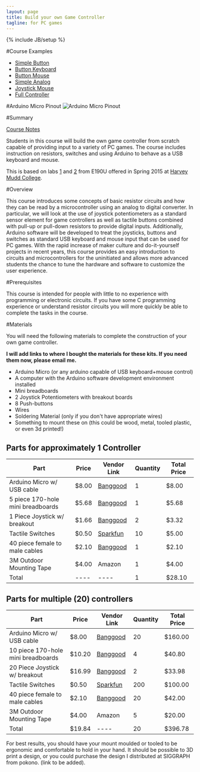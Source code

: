 ```yaml
---
layout: page
title: Build your own Game Controller
tagline: for PC games
---
```

{% include JB/setup %}

#Course Examples

* [Simple Button](ex/SimpleButton.txt)
* [Button Keyboard](ex/ButtonKeyboard.txt)
* [Button Mouse](ex/ButtonMouse.txt)
* [Simple Analog](ex/SimpleAnalog.txt)
* [Joystick Mouse](ex/JoystickMouse.txt)
* [Full Controller](ex/BasicController.txt)

#Arduino Micro Pinout
![Arduino Micro Pinout](https://www.arduino.cc/en/uploads/Main/ArduinoMicro_Pinout3.png)

#Summary

[Course Notes](controllerCourseNotes.pdf)

Students in this course will build the own game controller from
scratch capable of providing input to a variety of PC games. The
course includes instruction on resistors, switches and using Arduino
to behave as a USB keyboard and mouse.

This is based on labs [1](http://pages.hmc.edu/jspjut/class/s2015/e190u/lab/lab1.html) and 
[2](http://pages.hmc.edu/jspjut/class/s2015/e190u/lab/lab2.html) 
from E190U offered in Spring 2015 at [Harvey Mudd College](http://www.hmc.edu).

#Overview

This course introduces some concepts of basic resistor circuits and
how they can be read by a microcontroller using an analog to digital
converter. 
In particular, we will look at the use of joystick potentiometers as a
standard sensor element for game controllers as well as tactile
buttons combined with pull-up or pull-down resistors to provide
digital inputs.
Additionally, Arduino software will be developed to treat the
joysticks, buttons and switches as standard USB keyboard and mouse
input that can be used for PC games.
With the rapid increase of maker culture and do-it-yourself projects
in recent years, this course provides an easy introduction to circuits
and microcontrollers for the uninitiated and allows more advanced
students the chance to tune the hardware and software to customize the
user experience.

#Prerequisites

This course is intended for people with little to no experience with
programming or electronic circuits.
If you have some C programming experience or understand resistor
circuits you will more quickly be able to complete the tasks in the
course.

#Materials

You will need the following materials to complete the construction of
your own game controller.

**I will add links to where I bought the materials for these kits. If you need them now, please email me.**

* Arduino Micro (or any arduino capable of USB keyboard+mouse control)
* A computer with the Arduino software development environment installed
* Mini breadboards
* 2 Joystick Potentiometers with breakout boards
* 8 Push-buttons
* Wires
* Soldering Material (only if you don't have appropriate wires)
* Something to mount these on (this could be wood, metal, tooled plastic, or even 3d printed!)

## Parts for approximately 1 Controller

| Part | Price | Vendor Link | Quantity | Total Price |
|------|-------|-------------|----------|-------------|
|Arduino Micro w/ USB cable | $8.00 | [Banggood](http://www.banggood.com/Micro-R3-ATmega32u4-Microcontroller-Board-With-USB-Cable-For-Arduino-p-911099.html) | 1 | $8.00 |
|5 piece 170-hole mini breadboards | $5.68 | [Banggood](http://www.banggood.com/5Pcs-White-170-Holes-Mini-Solderless-Prototype-Breadboard-For-Arduino-p-950716.html) | 1 | $5.68 |
|1 Piece Joystick w/ breakout | $1.66 | [Banggood](http://www.banggood.com/PS2-Game-Joystick-Module-For-Arduino-p-76465.html) | 2 | $3.32 |
| Tactile Switches | $0.50 | [Sparkfun](https://www.sparkfun.com/products/9190) | 10 | $5.00 |
|40 piece female to male cables | $2.10 | [Banggood](http://www.banggood.com/40pcs-20cm-Male-to-Female-Jumper-Jump-Cable-Wire-For-Arduino-p-75613.html) | 1 | $2.10 |
|3M Outdoor Mounting Tape | $4.00 | Amazon | 1 | $4.00 |
|Total | ---- | ---- | 1 | $28.10 |

## Parts for multiple (20) controllers

| Part | Price | Vendor Link | Quantity | Total Price |
|------|-------|-------------|----------|-------------|
|Arduino Micro w/ USB cable | $8.00 | [Banggood](http://www.banggood.com/Micro-R3-ATmega32u4-Microcontroller-Board-With-USB-Cable-For-Arduino-p-911099.html) | 20 | $160.00 |
|10 piece 170-hole mini breadboards | $10.20 | [Banggood](http://www.banggood.com/10Pcs-White-170-Holes-Mini-Solderless-Prototype-Breadboard-For-Arduino-p-950771.html) | 4 | $40.80 |
|20 Piece Joystick w/ breakout | $16.99 | [Banggood](http://www.banggood.com/20Pcs-PS2-Game-Joystick-Module-For-Arduino-p-951191.html) | 2 | $33.98 |
| Tactile Switches | $0.50 | [Sparkfun](https://www.sparkfun.com/products/9190) | 200 | $100.00 |
|40 piece female to male cables | $2.10 | [Banggood](http://www.banggood.com/40pcs-20cm-Male-to-Female-Jumper-Jump-Cable-Wire-For-Arduino-p-75613.html) | 20 | $42.00 |
|3M Outdoor Mounting Tape | $4.00 | Amazon | 5 | $20.00 |
|Total | $19.84 | ---- | 20 | $396.78 |

For best results, you should have your mount moulded or tooled to be
ergonomic and comfortable to hold in your hand.
It should be possible to 3D print a design, or you could purchase the 
design I distributed at SIGGRAPH from pokono. (link to be added).

